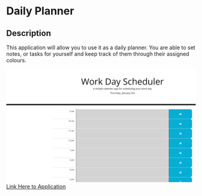 # Daily Planner

## Description
This application will allow you to use it as a daily planner. You are able to set notes, or tasks for yourself and keep track of them through their assigned colours.

![Link to Screenshot](/Assets/daily%20planner.PNG)
[Link Here to Application]()

